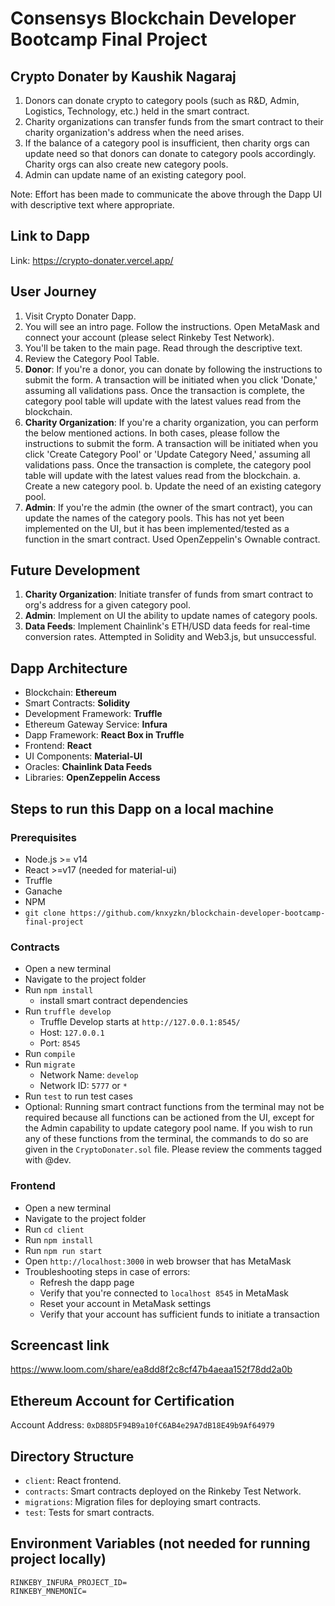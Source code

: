 # Consensys Blockchain Developer Bootcamp Final Project

## Crypto Donater by Kaushik Nagaraj

1. Donors can donate crypto to category pools (such as R&D, Admin, Logistics, Technology, etc.) held in the smart contract.
2. Charity organizations can transfer funds from the smart contract to their charity organization's address when the need arises.
3. If the balance of a category pool is insufficient, then charity orgs can update need so that donors can donate to category pools accordingly. Charity orgs can also create new category pools.
4. Admin can update name of an existing category pool.

Note: Effort has been made to communicate the above through the Dapp UI with descriptive text where appropriate.

## Link to Dapp

Link: https://crypto-donater.vercel.app/

## User Journey

1. Visit Crypto Donater Dapp.
2. You will see an intro page. Follow the instructions. Open MetaMask and connect your account (please select Rinkeby Test Network).
3. You'll be taken to the main page. Read through the descriptive text.
4. Review the Category Pool Table.
5. **Donor**: If you're a donor, you can donate by following the instructions to submit the form. A transaction will be initiated when you click 'Donate,' assuming all validations pass. Once the transaction is complete, the category pool table will update with the latest values read from the blockchain.
6. **Charity Organization**: If you're a charity organization, you can perform the below mentioned actions. In both cases, please follow the instructions to submit the form. A transaction will be initiated when you click 'Create Category Pool' or 'Update Category Need,' assuming all validations pass. Once the transaction is complete, the category pool table will update with the latest values read from the blockchain.
  a. Create a new category pool.
  b. Update the need of an existing category pool.
7. **Admin**: If you're the admin (the owner of the smart contract), you can update the names of the category pools. This has not yet been implemented on the UI, but it has been implemented/tested as a function in the smart contract. Used OpenZeppelin's Ownable contract.

## Future Development

1. **Charity Organization**: Initiate transfer of funds from smart contract to org's address for a given category pool.
2. **Admin**: Implement on UI the ability to update names of category pools.
3. **Data Feeds**: Implement Chainlink's ETH/USD data feeds for real-time conversion rates. Attempted in Solidity and Web3.js, but unsuccessful.

## Dapp Architecture

- Blockchain: **Ethereum**
- Smart Contracts: **Solidity**
- Development Framework: **Truffle**
- Ethereum Gateway Service: **Infura**
- Dapp Framework: **React Box in Truffle**
- Frontend: **React**
- UI Components: **Material-UI**
- Oracles: **Chainlink Data Feeds**
- Libraries: **OpenZeppelin Access**


## Steps to run this Dapp on a local machine

### Prerequisites

- Node.js >= v14
- React >=v17 (needed for material-ui)
- Truffle
- Ganache
- NPM
- `git clone https://github.com/knxyzkn/blockchain-developer-bootcamp-final-project`

### Contracts

- Open a new terminal
- Navigate to the project folder
- Run `npm install`
  - install smart contract dependencies
- Run `truffle develop`
  - Truffle Develop starts at `http://127.0.0.1:8545/`
  - Host: `127.0.0.1`
  - Port: `8545`
- Run `compile`
- Run `migrate`
  - Network Name: `develop`
  - Network ID: `5777` or `*`
- Run `test` to run test cases
- Optional: Running smart contract functions from the terminal may not be required because all functions can be actioned from the UI, except for the Admin capability to update category pool name. If you wish to run any of these functions from the terminal, the commands to do so are given in the `CryptoDonater.sol` file. Please review the comments tagged with @dev.

### Frontend

- Open a new terminal
- Navigate to the project folder
- Run `cd client`
- Run `npm install`
- Run `npm run start`
- Open `http://localhost:3000` in web browser that has MetaMask
- Troubleshooting steps in case of errors:
  - Refresh the dapp page
  - Verify that you're connected to `localhost 8545` in MetaMask
  - Reset your account in MetaMask settings
  - Verify that your account has sufficient funds to initiate a transaction

## Screencast link

https://www.loom.com/share/ea8dd8f2c8cf47b4aeaa152f78dd2a0b

## Ethereum Account for Certification

Account Address: `0xD88D5F94B9a10fC6AB4e29A7dB18E49b9Af64979`

## Directory Structure

- `client`: React frontend.
- `contracts`: Smart contracts deployed on the Rinkeby Test Network.
- `migrations`: Migration files for deploying smart contracts.
- `test`: Tests for smart contracts.

## Environment Variables (not needed for running project locally)

```
RINKEBY_INFURA_PROJECT_ID=
RINKEBY_MNEMONIC=
```

